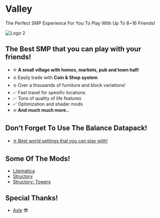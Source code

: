 # Valley
The Perfect SMP Experience For You To Play With Up To 8~16 Friends!

![Logo 2](https://github.com/yunus-cakir/Valley/assets/83448525/b9e80e28-0f39-4b68-9472-befa11a3af72)

## The Best SMP that you can play with your friends!

- ✳️ **A small village with homes, markets, pub and town hall!**
- ❇️ Easily trade with **Coin & Shop system**
- ❇️ Over a thousands of furniture and block variations!
- ✅ Fast travel for spesific locations
- ✅ Tons of quality of life features
- ✅ Optimization and shader mods
- ❇️ **And much much more..**

## Don't Forget To Use The Balance Datapack!
- [✳️ Best world settings that you can play with!](https://modrinth.com/datapack/federasyon-balance)

## Some Of The Mods!
- [Litematica](https://www.curseforge.com/minecraft/mc-mods/litematica)
- [Structory](https://www.curseforge.com/minecraft/mc-mods/structory) 
- [Structory: Towers](https://www.curseforge.com/minecraft/mc-mods/structory-towers)

## Special Thanks!
- [Axle](https://axle.coffee/) 😎

